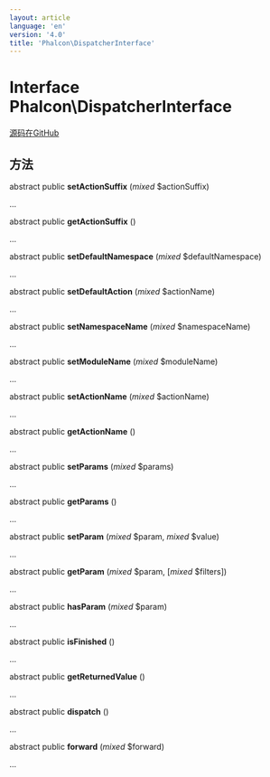 ```yaml
---
layout: article
language: 'en'
version: '4.0'
title: 'Phalcon\DispatcherInterface'
---
```

# Interface **Phalcon\DispatcherInterface**

<a href="https://github.com/phalcon/cphalcon/tree/v4.0.0/phalcon/dispatcherinterface.zep" class="btn btn-default btn-sm">源码在GitHub</a>

## 方法

abstract public **setActionSuffix** (*mixed* $actionSuffix)

...

abstract public **getActionSuffix** ()

...

abstract public **setDefaultNamespace** (*mixed* $defaultNamespace)

...

abstract public **setDefaultAction** (*mixed* $actionName)

...

abstract public **setNamespaceName** (*mixed* $namespaceName)

...

abstract public **setModuleName** (*mixed* $moduleName)

...

abstract public **setActionName** (*mixed* $actionName)

...

abstract public **getActionName** ()

...

abstract public **setParams** (*mixed* $params)

...

abstract public **getParams** ()

...

abstract public **setParam** (*mixed* $param, *mixed* $value)

...

abstract public **getParam** (*mixed* $param, [*mixed* $filters])

...

abstract public **hasParam** (*mixed* $param)

...

abstract public **isFinished** ()

...

abstract public **getReturnedValue** ()

...

abstract public **dispatch** ()

...

abstract public **forward** (*mixed* $forward)

...
